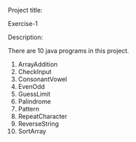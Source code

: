 Project title:

Exercise-1

Description:

There are 10 java programs in this project.

1. ArrayAddition
2. CheckInput
3. ConsonantVowel
4. EvenOdd
5. GuessLimit
6. Palindrome
7. Pattern
8. RepeatCharacter
9. ReverseString
10. SortArray



